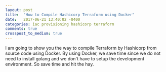 ```yaml
---
layout: post
title:  "How to Compile Hashicorp Terraform using Docker"
date:   2017-06-21 13:40:02 -0400
categories: iac provisioning hashicorp terraform
comments: true
crosspost_to_medium: true
---
```


I am going to show you the way to compile Terraform by Hashicorp from source
code using Docker. By using Docker, we save time since we do not need to install
golang and we don't have to setup the development environment. So save time and
hit the hay.

